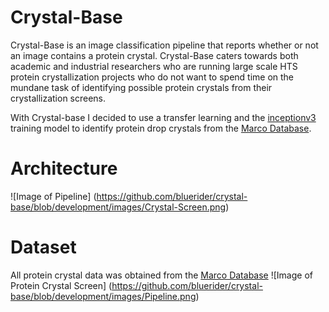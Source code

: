 # Crystal-Base

Crystal-Base is an image classification pipeline that reports whether or not an image contains a protein crystal. Crystal-Base caters towards both academic and industrial researchers who are running large scale HTS protein crystallization projects who do not want to spend time on the mundane task of identifying possible protein crystals from their crystallization screens.

With Crystal-base I decided to use a transfer learning and the [inceptionv3](https://www.tensorflow.org/tutorials/images/image_recognition) training model to identify protein drop crystals from the [Marco Database](https://marco.ccr.buffalo.edu/).

# Architecture
![Image of Pipeline]
(https://github.com/bluerider/crystal-base/blob/development/images/Crystal-Screen.png)


# Dataset
All protein crystal data was obtained from the [Marco Database](https://marco.ccr.buffalo.edu/)
![Image of Protein Crystal Screen]
(https://github.com/bluerider/crystal-base/blob/development/images/Pipeline.png)